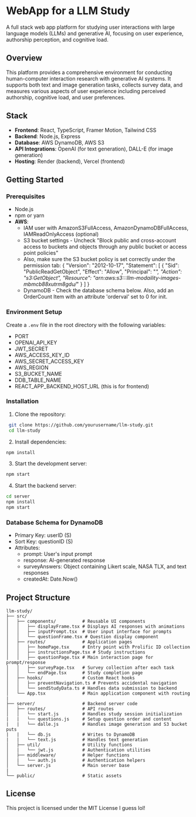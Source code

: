 # WebApp for a LLM Study
 
 A full stack web app platform for studying user interactions with large language models (LLMs) and generative AI, focusing on user experience, authorship perception, and cognitive load.
 
 ## Overview
 
 This platform provides a comprehensive environment for conducting human-computer interaction research with generative AI systems. It supports both text and image generation tasks, collects survey data, and measures various aspects of user experience including perceived authorship, cognitive load, and user preferences.
 
 ## Stack
 
 - **Frontend**: React, TypeScript, Framer Motion, Tailwind CSS
 - **Backend**: Node.js, Express
 - **Database**: AWS DynamoDB, AWS S3
 - **API Integrations**: OpenAI (for text generation), DALL-E (for image generation)
 - **Hosting**: Render (backend), Vercel (frontend)
 
 ## Getting Started
 
 ### Prerequisites
 
 - Node.js
 - npm or yarn
 - **AWS**:
     - IAM user with AmazonS3FullAccess, AmazonDynamoDBFullAccess, IAMReadOnlyAccess (optional)
     - S3 bucket settings - Uncheck "Block public and cross-account access to buckets and objects through any public bucket or access point policies"
     - Also, make sure the S3 bucket policy is set correctly under the permission tab:
       {
         "Version": "2012-10-17",
         "Statement": [
             {
                 "Sid": "PublicReadGetObject",
                 "Effect": "Allow",
                 "Principal": "*",
                 "Action": "s3:GetObject",
                 "Resource": "arn:aws:s3:::llm-modaility-images-mbmcb88xutrm8gdu/*"
             }
         ]
     }
     - DynamoDB - Check the database schema below. Also, add an OrderCount Item with an attribute 'orderval' set to 0 for init.
 
 ### Environment Setup
 
 Create a `.env` file in the root directory with the following variables:
 - PORT
 - OPENAI_API_KEY
 - JWT_SECRET
 - AWS_ACCESS_KEY_ID
 - AWS_SECRET_ACCESS_KEY
 - AWS_REGION
 - S3_BUCKET_NAME
 - DDB_TABLE_NAME
 - REACT_APP_BACKEND_HOST_URL (this is for frontend)
 
 
 ### Installation
 
 1. Clone the repository:
   ```bash
    git clone https://github.com/yourusername/llm-study.git
    cd llm-study
   ```
 2. Install dependencies:
   ```bash
   npm install
   ```
 3. Start the development server:
   ```bash
   npm start
   ```
 4. Start the backend server:
   ```bash
   cd server
   npm install
   npm start
   ```
 
 ### Database Schema for DynamoDB
 - Primary Key: userID (S)
 - Sort Key: questionID (S)
 - Attributes:
     - prompt: User's input prompt
     - response: AI-generated response
     - surveyAnswers: Object containing Likert scale, NASA TLX, and text responses
     - createdAt: Date.Now()
 
 ## Project Structure
 ``` 
 llm-study/
 ├── src/
 │   ├── components/          # Reusable UI components
 │   │   ├── displayFrame.tsx # Displays AI responses with animations
 │   │   ├── inputPrompt.tsx  # User input interface for prompts
 │   │   └── questionFrame.tsx # Question display component
 │   ├── routes/              # Application pages
 │   │   ├── homePage.tsx     # Entry point with Prolific ID collection
 │   │   ├── instructionsPage.tsx # Study instructions
 │   │   ├── questionPage.tsx # Main interaction page for prompt/response
 │   │   ├── surveyPage.tsx   # Survey collection after each task
 │   │   └── endPage.tsx      # Study completion page
 │   ├── hooks/               # Custom React hooks
 │   │   ├── preventNavigation.ts # Prevents accidental navigation
 │   │   └── sendStudyData.ts # Handles data submission to backend
 │   └── App.tsx              # Main application component with routing
 |
 ├── server/                  # Backend server code
 │   ├── routes/              # API routes
 │   │   └── start.js         # Handles study session initialization
 |   |   └── questions.js     # Setup question order and content
 |   |   └── dalle.js         # Handles image generation and S3 bucket puts
 |   |   └── db.js            # Writes to DynamoDB
 |   |   └── text.js          # Handles text generation
 │   ├── util/                # Utility functions
 │   |   └── jwt.js           # Authentication utilities
 │   ├── middleware/          # Helper functions
 │   |   └── auth.js          # Authentication helpers
 │   └── server.js            # Main server base  
 |
 └── public/                  # Static assets
 ```
 
 ## License
 
 This project is licensed under the MIT License I guess lol!

